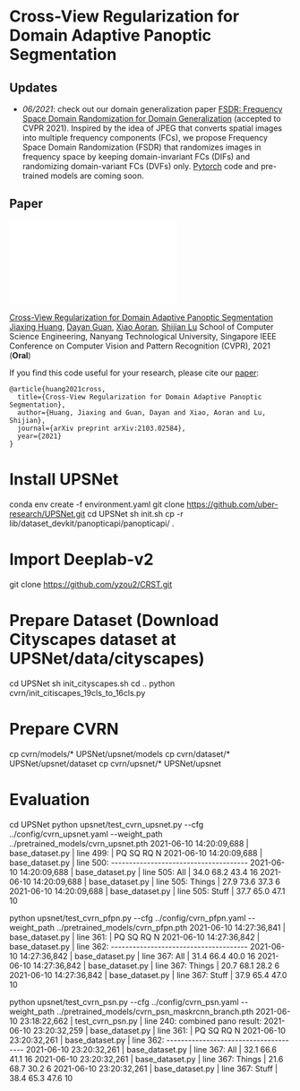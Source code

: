 # Cross-View Regularization for Domain Adaptive Panoptic Segmentation

## Updates
- *06/2021*: check out our domain generalization paper [FSDR: Frequency Space Domain Randomization for Domain Generalization](https://arxiv.org/abs/2103.02370) (accepted to CVPR 2021). Inspired by the idea of JPEG that converts spatial images into multiple frequency components (FCs), we propose Frequency Space Domain Randomization (FSDR) that randomizes images in frequency space by keeping domain-invariant FCs (DIFs) and randomizing domain-variant FCs (DVFs) only. [Pytorch](https:xx) code and pre-trained models are coming soon.

## Paper
![](./figure_1.pdf)

[Cross-View Regularization for Domain Adaptive Panoptic Segmentation](https://arxiv.org/abs/2103.02584)  
[Jiaxing Huang](https://scholar.google.com/citations?user=czirNcwAAAAJ&hl=en&oi=ao),  [Dayan Guan](https://scholar.google.com/citations?user=9jp9QAsAAAAJ&hl=en), [Xiao Aoran](https://scholar.google.com/citations?user=yGKsEpAAAAAJ&hl=en), [Shijian Lu](https://scholar.google.com/citations?user=uYmK-A0AAAAJ&hl=en)
 School of Computer Science Engineering, Nanyang Technological University, Singapore
 IEEE Conference on Computer Vision and Pattern Recognition (CVPR), 2021 (**Oral**)

If you find this code useful for your research, please cite our [paper](https://arxiv.org/abs/2103.02584):

```
@article{huang2021cross,
  title={Cross-View Regularization for Domain Adaptive Panoptic Segmentation},
  author={Huang, Jiaxing and Guan, Dayan and Xiao, Aoran and Lu, Shijian},
  journal={arXiv preprint arXiv:2103.02584},
  year={2021}
}
```

# Install UPSNet
conda env create -f environment.yaml
git clone https://github.com/uber-research/UPSNet.git
cd UPSNet
sh init.sh
cp -r lib/dataset_devkit/panopticapi/panopticapi/ .

# Import Deeplab-v2
git clone https://github.com/yzou2/CRST.git

# Prepare Dataset (Download Cityscapes dataset at UPSNet/data/cityscapes)
cd UPSNet
sh init_cityscapes.sh
cd ..
python cvrn/init_citiscapes_19cls_to_16cls.py

# Prepare CVRN
cp cvrn/models/* UPSNet/upsnet/models
cp cvrn/dataset/* UPSNet/upsnet/dataset
cp cvrn/upsnet/* UPSNet/upsnet

# Evaluation
cd UPSNet
python upsnet/test_cvrn_upsnet.py --cfg ../config/cvrn_upsnet.yaml --weight_path ../pretrained_models/cvrn_upsnet.pth
2021-06-10 14:20:09,688 | base_dataset.py | line 499:           |    PQ     SQ     RQ     N
2021-06-10 14:20:09,688 | base_dataset.py | line 500: --------------------------------------
2021-06-10 14:20:09,688 | base_dataset.py | line 505: All       |  34.0   68.2   43.4    16
2021-06-10 14:20:09,688 | base_dataset.py | line 505: Things    |  27.9   73.6   37.3     6
2021-06-10 14:20:09,688 | base_dataset.py | line 505: Stuff     |  37.7   65.0   47.1    10

python upsnet/test_cvrn_pfpn.py --cfg ../config/cvrn_pfpn.yaml --weight_path ../pretrained_models/cvrn_pfpn.pth
2021-06-10 14:27:36,841 | base_dataset.py | line 361:           |    PQ     SQ     RQ     N
2021-06-10 14:27:36,842 | base_dataset.py | line 362: --------------------------------------
2021-06-10 14:27:36,842 | base_dataset.py | line 367: All       |  31.4   66.4   40.0    16
2021-06-10 14:27:36,842 | base_dataset.py | line 367: Things    |  20.7   68.1   28.2     6
2021-06-10 14:27:36,842 | base_dataset.py | line 367: Stuff     |  37.9   65.4   47.0    10

python upsnet/test_cvrn_psn.py --cfg ../config/cvrn_psn.yaml --weight_path ../pretrained_models/cvrn_psn_maskrcnn_branch.pth
2021-06-10 23:18:22,662 | test_cvrn_psn.py | line 240: combined pano result:
2021-06-10 23:20:32,259 | base_dataset.py | line 361:           |    PQ     SQ     RQ     N
2021-06-10 23:20:32,261 | base_dataset.py | line 362: --------------------------------------
2021-06-10 23:20:32,261 | base_dataset.py | line 367: All       |  32.1   66.6   41.1    16
2021-06-10 23:20:32,261 | base_dataset.py | line 367: Things    |  21.6   68.7   30.2     6
2021-06-10 23:20:32,261 | base_dataset.py | line 367: Stuff     |  38.4   65.3   47.6    10
